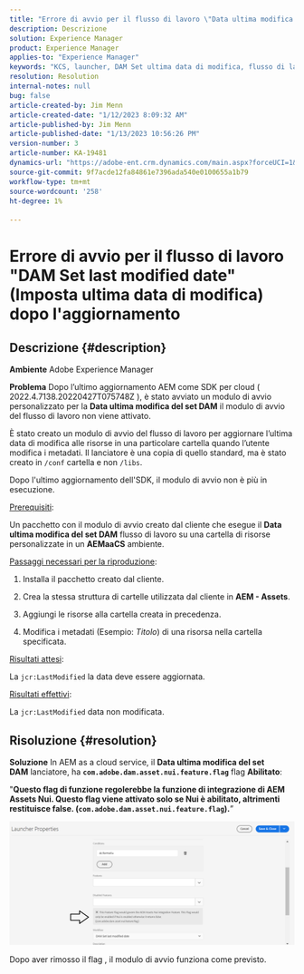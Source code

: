 ```yaml
---
title: "Errore di avvio per il flusso di lavoro \"Data ultima modifica del set DAM\" dopo l'aggiornamento"
description: Descrizione
solution: Experience Manager
product: Experience Manager
applies-to: "Experience Manager"
keywords: "KCS, launcher, DAM Set ultima data di modifica, flusso di lavoro, errore, dopo l’aggiornamento AEMaaCS, AEM, Adobe Experience Manager, attivato, trigger, risoluzione dei problemi"
resolution: Resolution
internal-notes: null
bug: false
article-created-by: Jim Menn
article-created-date: "1/12/2023 8:09:32 AM"
article-published-by: Jim Menn
article-published-date: "1/13/2023 10:56:26 PM"
version-number: 3
article-number: KA-19481
dynamics-url: "https://adobe-ent.crm.dynamics.com/main.aspx?forceUCI=1&pagetype=entityrecord&etn=knowledgearticle&id=cc5fc26b-5092-ed11-aad1-6045bd0065f9"
source-git-commit: 9f7acde12fa84861e7396ada540e0100655a1b79
workflow-type: tm+mt
source-wordcount: '258'
ht-degree: 1%

---
```


# Errore di avvio per il flusso di lavoro &quot;DAM Set last modified date&quot; (Imposta ultima data di modifica) dopo l&#39;aggiornamento

## Descrizione {#description}


<b>Ambiente</b>
Adobe Experience Manager

<b>Problema</b>
Dopo l’ultimo aggiornamento AEM come SDK per cloud ( 2022.4.7138.20220427T075748Z ), è stato avviato un modulo di avvio personalizzato per la <b>Data ultima modifica del set DAM</b> il modulo di avvio del flusso di lavoro non viene attivato.

È stato creato un modulo di avvio del flusso di lavoro per aggiornare l’ultima data di modifica alle risorse in una particolare cartella quando l’utente modifica i metadati.
Il lanciatore è una copia di quello standard, ma è stato creato in `/conf` cartella e non `/libs`.

Dopo l&#39;ultimo aggiornamento dell&#39;SDK, il modulo di avvio non è più in esecuzione.

<u>Prerequisiti</u>:

Un pacchetto con il modulo di avvio creato dal cliente che esegue il <b>Data ultima modifica del set DAM</b> flusso di lavoro su una cartella di risorse personalizzate in un <b>AEMaaCS</b> ambiente.

<u>Passaggi necessari per la riproduzione</u>:

1. Installa il pacchetto creato dal cliente.

2. Crea la stessa struttura di cartelle utilizzata dal cliente in <b>AEM - Assets</b>.

3. Aggiungi le risorse alla cartella creata in precedenza.

4. Modifica i metadati (Esempio: *Titolo*) di una risorsa nella cartella specificata.

<u>Risultati attesi</u>:

La `jcr:LastModified` la data deve essere aggiornata.

<u>Risultati effettivi</u>:

La `jcr:LastModified` data non modificata.


## Risoluzione {#resolution}


<b>Soluzione</b>
In AEM as a cloud service, il <b>Data ultima modifica del set DAM</b> lanciatore, ha <b>`com.adobe.dam.asset.nui.feature.flag`</b> flag <b>Abilitato</b>:

&quot;<b>Questo flag di funzione regolerebbe la funzione di integrazione di AEM Assets Nui. Questo flag viene attivato solo se Nui è abilitato, altrimenti restituisce false. (`com.adobe.dam.asset.nui.feature.flag`).</b>”

![](assets/f0aaf60a-33d1-ec11-a7b5-00224809ccc2.png)

Dopo aver rimosso il flag , il modulo di avvio funziona come previsto.
